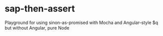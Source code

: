# sap-then-assert
Playground for using sinon-as-promised with Mocha and Angular-style $q but without Angular, pure Node
